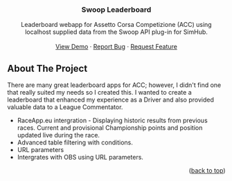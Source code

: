 
<div align="center">

  <h3 align="center">Swoop Leaderboard</h3>

  <p align="center">
    Leaderboard webapp for Assetto Corsa Competizione (ACC) using localhost supplied data from the Swoop API plug-in for SimHub.
    <br />
    <br />
    <a href="https://growe19.github.io/swoop-leaderboard/?mode=static&hide=0&order=1&class=&showme=&refresh=2500">View Demo</a>
    ·
    <a href="https://github.com/growe19/swoop-leaderboard/issues">Report Bug</a>
    ·
    <a href="https://github.com/growe19/swoop-leaderboard/issues">Request Feature</a>
  </p>
</div>


<!-- ABOUT THE PROJECT -->
## About The Project

There are many great leaderboard apps for ACC; however, I didn't find one that really suited my needs so I created this. I wanted to create a leaderboard that enhanced my experience as a Driver and also provided valuable data to a League Commentator.

* RaceApp.eu intergration - Displaying historic results from previous races. Current and provisional Championship points and position updated live during the race.
* Advanced table filtering with conditions.
* URL parameters
* Intergrates with OBS using URL parameters.

<p align="right">(<a href="#top">back to top</a>)</p>
